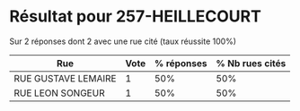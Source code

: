 # Résultat pour 257-HEILLECOURT

Sur 2 réponses dont 2 avec une rue cité (taux réussite 100%)

| Rue | Vote | % réponses | % Nb rues cités|
|-----|------|------------|----------------|
| RUE GUSTAVE LEMAIRE | 1 | 50% | 50%|
| RUE LEON SONGEUR | 1 | 50% | 50%|
